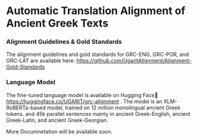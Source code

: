 # Automatic Translation Alignment of Ancient Greek Texts

### Alignment Guidelines & Gold Standards
The alignment guidelines and gold standards for GRC-ENG, GRC-POR, and GRC-LAT are available here: 
https://github.com/UgaritAlignment/Alignment-Gold-Standards

### Language Model
 The fine-tuned language model is available on Hugging Face🤗  https://huggingface.co/UGARIT/grc-alignment .
 The model is an XLM-RoBERTa-based model, trained on 12 million monolingual ancient Greek tokens. and 45k parallel sentences mainly in ancient Greek-English, ancient Greek-Latin, and ancient Greek-Georgian.
 
More Documnetation will be available soon.
